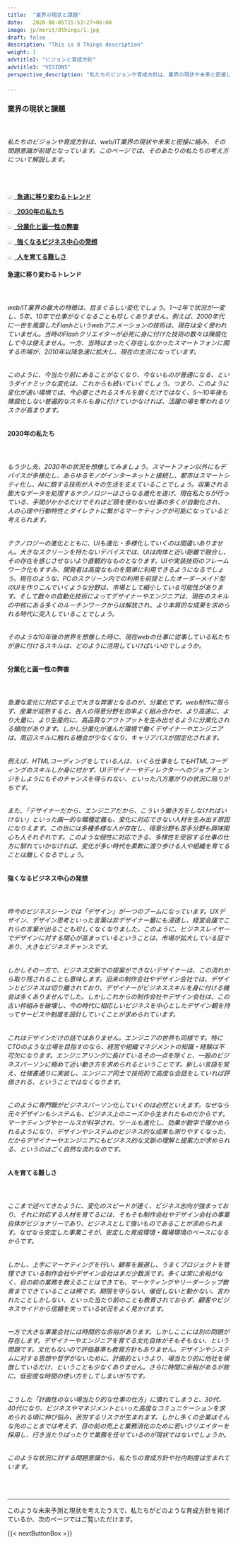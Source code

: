 ```yaml
---
title:  "業界の現状と課題"
date:   2020-08-05T15:53:27+06:00
image: jp/merit/8things/1.jpg
draft: false
description: "This is 8 Things description"
weight: 1
advtitle2: "ビジョンと育成方針"
advtitle3: "VISIONS"
perspective_description: "私たちのビジョンや育成方針は、業界の現状や未来と密接し、その問題意識が前提にあります。ここでは、業界の現状と課題への私たちの考え方について解説します。"

---
```


### **業界の現状と課題**
&nbsp;
###### 私たちのビジョンや育成方針は、web/IT業界の現状や未来と密接に絡み、その問題意識が前提となっています。このページでは、そのあたりの私たちの考え方について解説します。
&nbsp;

![Image Not Available](../../ico_arw_page_anchor.webp) [**&nbsp; 急速に移り変わるトレンド**](#急速に移り変わるトレンド)

![Image Not Available](../../ico_arw_page_anchor.webp) [**&nbsp; 2030年の私たち**](#2030年の私たち)

![Image Not Available](../../ico_arw_page_anchor.webp) [**&nbsp; 分業化と画一性の弊害**](#分業化と画一性の弊害)

![Image Not Available](../../ico_arw_page_anchor.webp) [**&nbsp; 強くなるビジネス中心の発想**](#強くなるビジネス中心の発想)

![Image Not Available](../../ico_arw_page_anchor.webp) [**&nbsp; 人を育てる難しさ**](#人を育てる難しさ)

#### **急速に移り変わるトレンド**
&nbsp;
###### web/IT業界の最大の特徴は、目まぐるしい変化でしょう。1～2年で状況が一変し、5年、10年で仕事がなくなることも珍しくありません。例えば、2000年代に一世を風靡したFlashというwebアニメーションの技術は、現在は全く使われていません。当時のFlashクリエイターが必死に身に付けた技術の数々は陳腐化して今は使えません。一方、当時はまったく存在しなかったスマートフォンに関する市場が、2010年以降急速に拡大し、現在の主流になっています。
###### このように、今当たり前にあることがなくなり、今ないものが普通になる、というダイナミックな変化は、これからも続いていくでしょう。つまり、このように変化が速い環境では、今必要とされるスキルを磨くだけではなく、5～10年後も陳腐化しない普遍的なスキルも身に付けていかなければ、活躍の場を奪われるリスクが高まります。

#### **2030年の私たち**
&nbsp;
###### もう少し先、2030年の状況を想像してみましょう。スマートフォン以外にもデバイスが多様化し、あらゆるモノがインターネットと接続し、都市はスマートシティ化し、AIに類する技術が人々の生活を支えていることでしょう。収集される膨大なデータを処理するテクノロジーはさらなる進化を遂げ、現在私たちが行っている、手間がかかるだけでそれほど頭を使わない仕事の多くが自動化され、人の心理や行動特性とダイレクトに繋がるマーケティングが可能になっていると考えられます。
###### テクノロジーの進化とともに、UIも進化・多様化していくのは間違いありません。大きなスクリーンを持たないデバイスでは、UIは肉体と近い距離で融合し、その存在を感じさせないより直観的なものとなります。UIや実装技術のフレームワーク化もすすみ、開発者は高度なものを簡単に利用できるようになるでしょう。現在のような、PCのスクリーン内での利用を前提としたオーダーメイド型のUIを作りこんでいくような分野は、市場として縮小している可能性があります。そして数々の自動化技術によってデザイナーやエンジニアは、現在のスキルの中核にある多くのルーチンワークからは解放され、より本質的な成果を求められる時代に突入していることでしょう。
###### そのような10年後の世界を想像した時に、現在webの仕事に従事している私たちが身に付けるスキルは、どのように活用していけばいいのでしょうか。
#### **分業化と画一性の弊害**
&nbsp;
###### 急激な変化に対応する上で大きな弊害となるのが、分業化です。web制作に限らず、産業が成熟すると、各人の得意分野を効率よく組み合わせ、より高速に、より大量に、より生産的に、高品質なアウトプットを生み出せるように分業化される傾向があります。しかし分業化が進んだ環境で働くデザイナーやエンジニアは、周辺スキルに触れる機会が少なくなり、キャリアパスが固定化されます。
###### 例えば、HTMLコーディングをしている人は、いくら仕事をしてもHTMLコーディングのスキルしか身に付かず、UIデザイナーやディレクターへのジョブチェンジをしようにもそのチャンスを得られない、といった八方塞がりの状況に陥りがちです。
###### また、「デザイナーだから、エンジニアだから、こういう働き方をしなければいけない」といった画一的な職種定義も、変化に対応できない人材を生み出す原因になりえます。この世には多種多様な人が存在し、得意分野も苦手分野も興味関心も人それぞれです。このような個性に対応できる、多様性を受容する仕事の仕方に馴れていかなければ、変化が多い時代を柔軟に渡り歩ける人や組織を育てることは難しくなるでしょう。

#### **強くなるビジネス中心の発想**
&nbsp;
###### 昨今のビジネスシーンでは「デザイン」が一つのブームになっています。UXデザイン、デザイン思考といった言葉は非デザイナー層にも浸透し、経営会議でこれらの言葉が出ることも珍しくなくなりました。このように、ビジネスレイヤーでデザインに対する関心が高まっているということは、市場が拡大している証であり、大きなビジネスチャンスです。
###### しかしその一方で、ビジネス文脈での提案ができないデザイナーは、この流れから取り残されることも意味します。旧来の制作会社やデザイン会社では、デザインとビジネスは切り離されており、デザイナーがビジネススキルを身に付ける機会は多くありませんでした。しかしこれからの制作会社やデザイン会社は、この古い枠組みを破壊し、今の時代に相応しいビジネスを中心としたデザイン観を持ってサービスや制度を設計していくことが求められています。
###### これはデザインだけの話ではありません。エンジニアの世界も同様です。特にCTOのような立場を目指すのなら、経営や組織マネジメントの知識・経験は不可欠になります。エンジニアリングに長けているその一点を除くと、一般のビジネスパーソンに極めて近い動き方を求められるということです。新しい言語を覚え、仕様書通りに実装し、エンジニア同士で技術的で高度な会話をしていれば評価される、ということではなくなります。
###### このように専門職がビジネスパーソン化していくのは必然といえます。なぜなら元々デザインもシステムも、ビジネス上のニーズから生まれたものだからです。マーケティングやセールスが科学され、ツールも進化し、効果が数字で確かめられるようになり、デザインやシステムのビジネス的な成果も測りやすくなった、だからデザイナーやエンジニアにもビジネス的な文脈の理解と提案力が求められる、というのはごく自然な流れなのです。

#### **人を育てる難しさ**
&nbsp;
###### ここまで述べてきたように、変化のスピードが速く、ビジネス志向が強まっており、それに対応する人材を育てるには、そもそも制作会社やデザイン会社の事業自体がビジョナリーであり、ビジネスとして強いものであることが求められます。なぜなら安定した事業こそが、安定した育成環境・職場環境のベースになるからです。
###### しかし、上手にマーケティングを行い、顧客を厳選し、うまくプロジェクトを管理できている制作会社やデザイン会社はまだ少数派です。多くは常に余裕がなく、目の前の業務を教えることはできても、マーケティングやリーダーシップ教育までできていることは稀です。期限を守らない、催促しないと動かない、言われたことしかしない、といった当たり前のことも教育されておらず、顧客やビジネスサイドから信頼を失っている状況をよく見かけます。
###### 一方で大きな事業会社には時間的な余裕があります。しかしここには別の問題が存在します。デザイナーやエンジニアを育てる文化自体がそもそもない、という問題です。文化もないので評価基準も教育方針もありません。デザインやシステムに対する思想や哲学がないために、計画的というより、場当たり的に他社を模倣しているだけ、ということも少なくありません。さらに時間に余裕があるが故に、低密度な時間の使い方をしてしまいがちです。
###### こうした「計画性のない場当たり的な仕事の仕方」に慣れてしまうと、30代、40代になり、ビジネスやマネジメントといった高度なコミュニケーションを求められる頃に伸び悩み、苦労するリスクが生まれます。しかし多くの企業はそんな先のことまでは考えず、目の前の売上と業務消化のために若いクリエイターを採用し、行き当たりばったりで業務を任せているのが現状ではないでしょうか。

###### このような状況に対する問題意識から、私たちの育成方針や社内制度は生まれています。
&nbsp;

---
このような未来予測と現状を考えたうえで、私たちがどのような育成方針を掲げているか、次のページではご覧いただけます。

{{< nextButtonBox >}}
